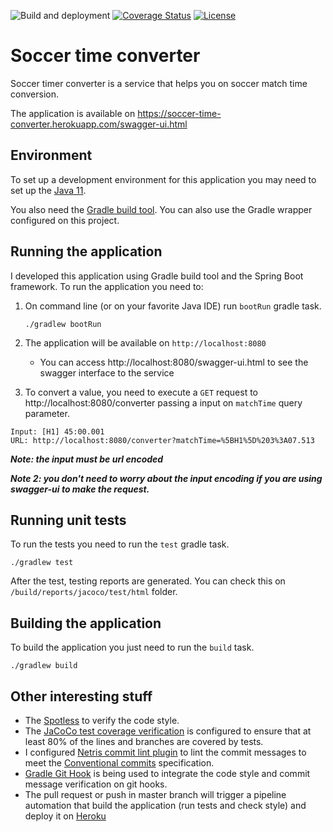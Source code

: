 ![Build and deployment](https://github.com/MessiasLima/soccer-time-converter/workflows/Build%20and%20deployment/badge.svg)
[![Coverage Status](https://coveralls.io/repos/github/MessiasLima/soccer-time-converter/badge.svg?branch=master)](https://coveralls.io/github/MessiasLima/soccer-time-converter?branch=master)
[![License](https://img.shields.io/github/license/MessiasLima/soccer-time-converter)](https://img.shields.io/github/license/MessiasLima/soccer-time-converter)

# Soccer time converter

Soccer timer converter is a service that helps you on soccer match time conversion.

The application is available on https://soccer-time-converter.herokuapp.com/swagger-ui.html

## Environment

To set up a development environment for this application you may need to set up the [Java 11](https://www.oracle.com/java/technologies/javase-jdk11-downloads.html).

You also need the [Gradle build tool](https://gradle.org/). You can also use the Gradle wrapper configured on this project.

## Running the application

I developed this application using Gradle build tool and the Spring Boot framework. To run the application you need to:

1. On command line (or on your favorite Java IDE) run `bootRun` gradle task.

    ```
    ./gradlew bootRun
    ```

1. The application will be available on `http://localhost:8080`

    - You can access http://localhost:8080/swagger-ui.html to see the swagger interface to the service

1. To convert a value, you need to execute a `GET` request to http://localhost:8080/converter passing a input on `matchTime` query parameter.

```
Input: [H1] 45:00.001
URL: http://localhost:8080/converter?matchTime=%5BH1%5D%203%3A07.513
```

**_Note: the input must be url encoded_**

**_Note 2: you don't need to worry about the input encoding if you are using swagger-ui to make the request._**

## Running unit tests

To run the tests you need to run the `test` gradle task.

```
./gradlew test
```

After the test, testing reports are generated. You can check this on `/build/reports/jacoco/test/html` folder.

## Building the application

To build the application you just need to run the `build` task.

```
./gradlew build
```

## Other interesting stuff

-   The [Spotless](https://github.com/diffplug/spotless) to verify the code style.
-   The [JaCoCo test coverage verification](https://docs.gradle.org/current/userguide/jacoco_plugin.html) is configured to ensure that at least 80% of the lines and branches are covered by tests.
-   I configured [Netris commit lint plugin](https://plugins.gradle.org/plugin/ru.netris.commitlint) to lint the commit messages to meet the [Conventional commits](https://www.conventionalcommits.org/en/v1.0.0/) specification.
-   [Gradle Git Hook](https://github.com/STAR-ZERO/gradle-githook) is being used to integrate the code style and commit message verification on git hooks.
-   The pull request or push in master branch will trigger a pipeline automation that build the application (run tests and check style) and deploy it on [Heroku](https://www.heroku.com/home)
